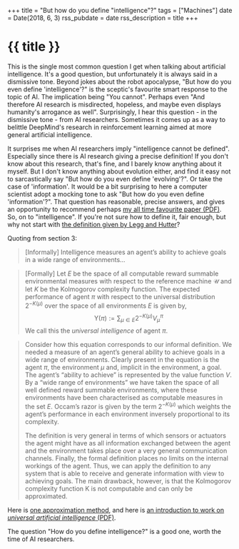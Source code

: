 +++
title = "But how do you define \"intelligence\"?"
tags = ["Machines"]
date = Date(2018, 6, 3)
rss_pubdate = date
rss_description = title
+++

# {{ title }}

This is the single most common question I get when talking about artificial intelligence.
It's a good question, but unfortunately it is always said in a dismissive tone.
Beyond jokes about the robot apocalypse, "But how do you even define 'intelligence'?" is the
sceptic's favourite smart response to the topic of AI. The implication being "You cannot".
Perhaps even "And therefore AI research is misdirected, hopeless, and maybe even displays
humanity's arrogance as well".
Surprisingly, I hear this question - in the dismissive tone - from AI researchers.
Sometimes  it comes up as a way to belittle DeepMind's research in reinforcement learning
aimed at more general artificial intelligence.

It surprises me when AI researchers imply "intelligence cannot be defined". Especially since
there is AI research giving a precise definition! If you don't know about this
research, that's fine, and I barely know anything about it myself. But I don't know anything
about evolution either, and find it easy not to sarcastically say "But how do you even
define 'evolving'?".  Or take the case of 'information'. It would be a bit surprising to here
a computer scientist adopt a mocking tone to ask "But how do you even define
'information'?". That question has reasonable, precise answers, and gives an opportunity
to recommend perhaps [my all time favourite paper (PDF)]( http://www.math.harvard.edu/~ctm/home/text/others/shannon/entropy/entropy.pdf).
So, on to "intelligence". If you're not sure how to define it, fair enough, but why not start with [the definition given by Legg and Hutter](https://arxiv.org/abs/0712.3329)?

Quoting from section 3:

> [Informally] Intelligence measures an agent’s ability to achieve goals in a wide range of environments...

> [Formally] Let $E$ be the space of all computable reward summable environmental measures with respect to the reference machine $\mathcal{U}$ and let $K$ be the Kolmogorov complexity function.
> The expected performance of agent $\pi$ with respect to the universal distribution $2^{−K(\mu)}$ over the space of all environments $E$ is given by,
> $$ \mathcal{Υ}(\pi) := \sum_{\mu \in E} 2^{−K(\mu)} V_{\mu}^{\pi} $$
> We call this the _universal intelligence_ of agent $\pi$.

> Consider how this equation corresponds to our informal definition. We needed a measure of an agent’s general ability to achieve goals in a wide range of environments.
> Clearly present in the equation is the agent $\pi$, the environment $\mu$ and, implicit in the environment, a goal.
> The agent’s “ability to achieve” is represented by the value function $V$.
> By a “wide range of environments” we have taken the space of all well defined reward summable environments, where these environments have been characterised as computable measures in the set $E$.
> Occam’s razor is given by the term $2^{−K(μ)}$ which weights the agent’s performance in each environment inversely proportional to its complexity.
>
> The definition is very general in terms of which sensors or actuators the agent might have as all information exchanged between the agent and the environment takes place over a very general communication channels.
> Finally, the formal definition places no limits on the internal workings of the agent.
> Thus, we can apply the definition to any system that is able to receive and generate information with view to achieving goals. The main drawback, however, is that the Kolmogorov complexity function K is not computable and can only be approximated.

Here is [one approximation method](https://arxiv.org/abs/1109.5951), and here is [an introduction to work on *universal  artificial intelligence* (PDF)]( http://www.tomeveritt.se/papers/UAI-book-chapter.pdf).

The question "How do you define intelligence?" is a good one, worth the time of AI researchers.

